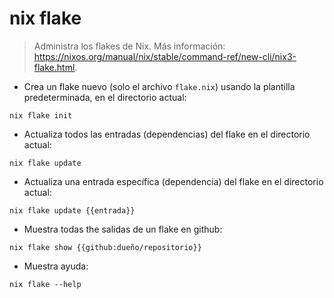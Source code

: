 # nix flake

> Administra los flakes de Nix.
> Más información: <https://nixos.org/manual/nix/stable/command-ref/new-cli/nix3-flake.html>.

- Crea un flake nuevo (solo el archivo `flake.nix`) usando la plantilla predeterminada, en el directorio actual:

`nix flake init`

- Actualiza todos las entradas (dependencias) del flake en el directorio actual:

`nix flake update`

- Actualiza una entrada específica (dependencia) del flake en el directorio actual:

`nix flake update {{entrada}}`

- Muestra todas the salidas de un flake en github:

`nix flake show {{github:dueño/repositorio}}`

- Muestra ayuda:

`nix flake --help`
